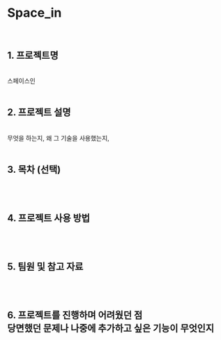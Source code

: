 # Space_in</br></br>

<h2>1. 프로젝트명</h2></br>
스페이스인</br>
</br>
<h2>2. 프로젝트 설명</h2></br>
무엇을 하는지, 왜 그 기술을 사용했는지,</br>
</br>
<h2>3. 목차 (선택)</h2></br>
</br>
<h2>4. 프로젝트 사용 방법</h2></br>
</br>
<h2>5. 팀원 및 참고 자료</h2></br>
</br>
<h2>6. 프로젝트를 진행하며 어려웠던 점</br>
당면했던 문제나 나중에 추가하고 싶은 기능이 무엇인지</h2></br>

